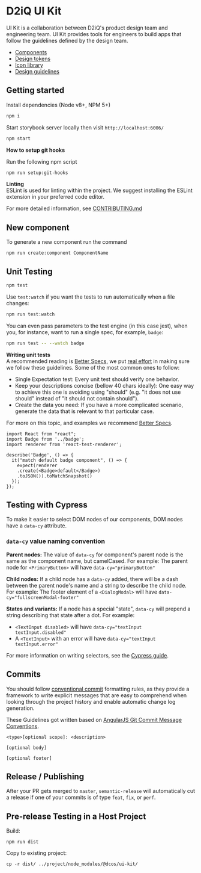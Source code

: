 # D2iQ UI Kit

UI Kit is a collaboration between D2iQ's product design team and engineering team. UI Kit provides tools for engineers to build apps that follow the guidelines defined by the design team.

- [Components](/packages)
- [Design tokens](/packages/design-tokens)
- [Icon library](/packages/icons)
- [Design guidelines](/design-guidelines)

## Getting started

Install dependencies (Node v8+, NPM 5+)

```bash
npm i
```

Start storybook server locally then visit `http://localhost:6006/`

```bash
npm start
```

**How to setup git hooks**

Run the following npm script

```bash
npm run setup:git-hooks
```

**Linting** <br>
ESLint is used for linting within the project. We suggest installing the ESLint extension in your preferred code editor.

For more detailed information, see [CONTRIBUTING.md](CONTRIBUTING.md#getting-started)

## New component

To generate a new component run the command

```
npm run create:component ComponentName
```

## Unit Testing

```sh
npm test
```

Use `test:watch` if you want the tests to run automatically when a file changes:

```sh
npm run test:watch
```

You can even pass parameters to the test engine (in this case jest), when you,
for instance, want to run a single spec, for example, `badge`:

```sh
npm run test -- --watch badge
```

**Writing unit tests** <br>
A recommended reading is [Better Specs](http://www.betterspecs.org/), we put
[real effort](https://github.com/dcos/dcos-ui/pull/2524) in making sure we
follow these guidelines. Some of the most common ones to follow:

- Single Expectation test: Every unit test should verify one behavior.
- Keep your descriptions concise (bellow 40 chars ideally): One easy way to achieve this one is avoiding using "should" (e.g. "it does not use should" instead of "it should not contain should").
- Create the data you need: If you have a more complicated scenario, generate the data that is relevant to that particular case.

For more on this topic, and examples we recommend
[Better Specs](http://www.betterspecs.org/).

```
import React from "react";
import Badge from '../badge';
import renderer from 'react-test-renderer';

describe('Badge', () => {
  it("match default badge component", () => {
    expect(renderer
    .create(<Badge>default</Badge>)
    .toJSON()).toMatchSnapshot()
  });
});
```

## Testing with Cypress

To make it easier to select DOM nodes of our components, DOM nodes have a `data-cy` attribute.

### `data-cy` value naming convention

**Parent nodes:** The value of `data-cy` for component's parent node is the same as the component name, but camelCased. For example: The parent node for `<PrimaryButton>` will have `data-cy="primaryButton"`

**Child nodes:** If a child node has a `data-cy` added, there will be a dash between the parent node's name and a string to describe the child node. For example: The footer element of a `<DialogModal>` will have `data-cy="fullscreenModal-footer"`

**States and variants:** If a node has a special "state", `data-cy` will prepend a string describing that state after a dot.
For example:

- `<TextInput disabled>` will have `data-cy="textInput textInput.disabled"`
- A `<TextInput>` with an error will have `data-cy="textInput textInput.error"`

For more information on writing selectors, see the [Cypress guide](https://docs.cypress.io/guides/references/best-practices.html#Selecting-Elements).

## Commits

You should follow [conventional commit](https://conventionalcommits.org/) formatting rules, as they provide a framework to write explicit messages that are easy to comprehend when looking through the project history and enable automatic change log generation.

These Guidelines got written based on [AngularJS Git Commit Message Conventions](https://github.com/angular/angular/blob/master/CONTRIBUTING.md#-commit-message-guidelines).

```
<type>[optional scope]: <description>

[optional body]

[optional footer]
```

## Release / Publishing

After your PR gets merged to `master`, `semantic-release` will automatically cut a release if one of your commits is of type `feat`, `fix`, or `perf`.

## Pre-release Testing in a Host Project

Build:

`npm run dist`

Copy to existing project:

`cp -r dist/ ../project/node_modules/@dcos/ui-kit/`
